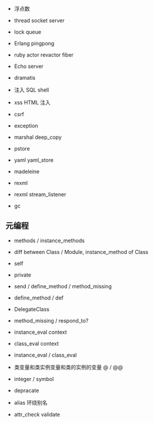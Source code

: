 - 浮点数

- thread socket server
- lock queue
- Erlang pingpong
- ruby actor revactor fiber
- Echo server
- dramatis

- 注入 SQL shell
- xss HTML 注入
- csrf

- exception

- marshal deep_copy
- pstore
- yaml yaml_store
- madeleine
- rexml
- rexml stream_listener

- gc

## 元编程

- methods / instance_methods
- diff between Class / Module, instance_method of Class
- self
- private
- send / define_method / method_missing
- define_method / def
- DelegateClass
- method_missing / respond_to?
- instance_eval context
- class_eval context
- instance_eval / class_eval

- 类变量和类实例变量和类的实例的变量 @ / @@

- integer / symbol

- depracate

- alias 环绕别名

- attr_check validate

